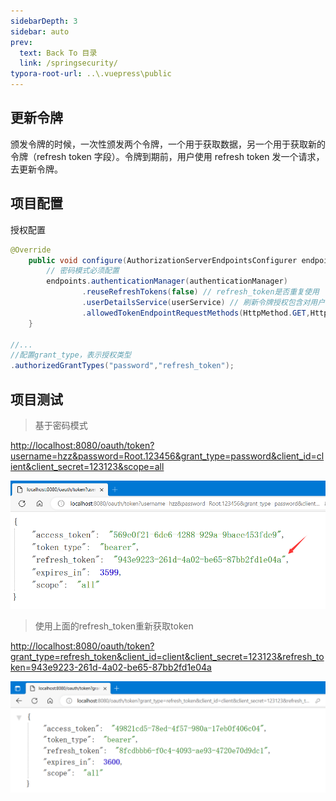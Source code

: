 ```yaml
---
sidebarDepth: 3
sidebar: auto
prev:
  text: Back To 目录
  link: /springsecurity/
typora-root-url: ..\.vuepress\public
---
```




## 更新令牌

颁发令牌的时候，一次性颁发两个令牌，一个用于获取数据，另一个用于获取新的令牌（refresh token 字段）。令牌到期前，用户使用 refresh token 发一个请求，去更新令牌。



## 项目配置

授权配置

```java
@Override
    public void configure(AuthorizationServerEndpointsConfigurer endpoints) throws Exception {
        // 密码模式必须配置
        endpoints.authenticationManager(authenticationManager)
                .reuseRefreshTokens(false) // refresh_token是否重复使用
                .userDetailsService(userService) // 刷新令牌授权包含对用户信息的检查
                .allowedTokenEndpointRequestMethods(HttpMethod.GET,HttpMethod.POST); // 支持的方法
    }

//...
//配置grant_type，表示授权类型
.authorizedGrantTypes("password","refresh_token");
```



## 项目测试

> 基于密码模式

[http://localhost:8080/oauth/token?username=hzz&password=Root.123456&grant_type=password&client_id=client&client_secret=123123&scope=all](http://localhost:8080/oauth/token?username=hzz&password=Root.123456&grant_type=password&client_id=client&client_secret=123123&scope=all)

![image-20230313211504373](/images/springsecurity/image-20230313211504373.png)

> 使用上面的refresh_token重新获取token

[http://localhost:8080/oauth/token?grant_type=refresh_token&client_id=client&client_secret=123123&refresh_token=943e9223-261d-4a02-be65-87bb2fd1e04a](http://localhost:8080/oauth/token?grant_type=refresh_token&client_id=client&client_secret=123123&refresh_token=943e9223-261d-4a02-be65-87bb2fd1e04a)

![image-20230313211835469](/images/springsecurity/image-20230313211835469.png)

